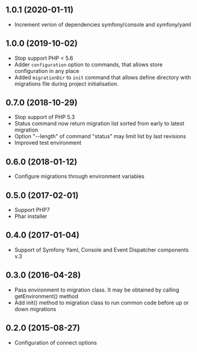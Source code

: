 ## 1.0.1 (2020-01-11)
  * Increment verion of dependencies symfony/console and symfony/yaml

## 1.0.0 (2019-10-02)
  * Stop support PHP < 5.6
  * Adder `configuration` option to commands, that allows store configuration in any place
  * Added `migrationDir` to `init` command that allows define directory with migrations file during project initialisation.

## 0.7.0 (2018-10-29)
  * Stop support of PHP 5.3
  * Status command now return migration list sorted from early to latest migration
  * Option "--length" of command "status" may limit list by last revisions
  * Improved test environment

## 0.6.0 (2018-01-12)
  * Configure migrations through environment variables

## 0.5.0 (2017-02-01)
  * Support PHP7
  * Phar installer

## 0.4.0 (2017-01-04)
  * Support of Symfony Yaml, Console and Event Dispatcher components v.3

## 0.3.0 (2016-04-28)
  * Pass environment to migration class. It may be obtained by calling getEnvironment() method
  * Add init() method to migration class to run common code before up or down migrations

## 0.2.0 (2015-08-27)
  * Configuration of connect options
